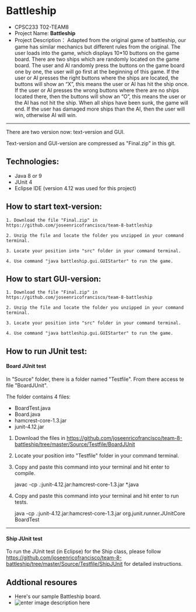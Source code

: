 
# Battleship

- CPSC233 T02-TEAM8
- Project Name: **Battleship**
- Project Description：
  Adapted from the original game of battleship, our game has similar mechanics but different rules from the original. The user loads into the game, which displays 10*10 buttons on the game board. There are two ships which are randomly located on the game board. The user and AI randomly press the buttons on the game board one by one, the user will go first at the beginning of this game. If the user or AI presses the right buttons where the ships are located, the buttons will show an “X”, this means the user or AI has hit the ship once. If the user or AI presses the wrong buttons where there are no ships located there, then the buttons will show an “O”, this means the user or the AI has not hit the ship. When all ships have been sunk, the game will end. If the user has damaged more ships than the AI, then the user will win, otherwise AI will win. 

***
There are two version now: text-version and GUI.

Text-version and GUI-version are compressed as "Final.zip" in this git.



## Technologies:
- Java 8 or 9
- JUnit 4
- Eclipse IDE (version 4.12 was used for this project)

## How to start text-version:
    
    1. Download the file "Final.zip" in https://github.com/joseenricofrancisco/team-8-battleship

    2. Unzip the file and locate the folder you unzipped in your command terminal.

	3. Locate your position into "src" folder in your command terminal.

    4. Use command "java battleship.gui.GUIStarter" to run the game.

## How to start GUI-version:
    
    1. Download the file "Final.zip" in https://github.com/joseenricofrancisco/team-8-battleship

    2. Unzip the file and locate the folder you unzipped in your command terminal.

	3. Locate your position into "src" folder in your command terminal.

    4. Use command "java battleship.gui.GUIStarter" to run the game.

## How to run JUnit test:

#### Board JUnit test
In "Source" folder, there is a folder named "Testfile". From there access te file "BoardJUnit".


The folder contains 4 files:
- BoardTest.java
- Board.java
- hamcrest-core-1.3.jar
- junit-4.12.jar

1. Download the files in https://github.com/joseenricofrancisco/team-8-battleship/tree/master/Source/Testfile/BoardJUnit

2. Locate your position into "Testfile" folder in your command terminal.

3. Copy and paste this command into your terminal and hit enter to compile.

   javac -cp .:junit-4.12.jar:hamcrest-core-1.3.jar *.java

4. Copy and paste this command into your terminal and hit enter to run tests.

   java -cp .:junit-4.12.jar:hamcrest-core-1.3.jar org.junit.runner.JUnitCore BoardTest

***
#### Ship JUnit test
To run the JUnit test (in Eclipse) for the Ship class, please follow https://github.com/joseenricofrancisco/team-8-battleship/tree/master/Source/Testfile/ShipJUnit for detailed instructions.
    
## Addtional resoures
- Here's our sample Battleship board.
- ![enter image description here](https://lh3.googleusercontent.com/pEBTamnuMio1JII_3dQfE61FUOHsGn9I-FRc_f2Q8FZAuEO2VYTgoZSfEEcnVT_bXMqvL2Ro0QU "Battleship Game Board")

